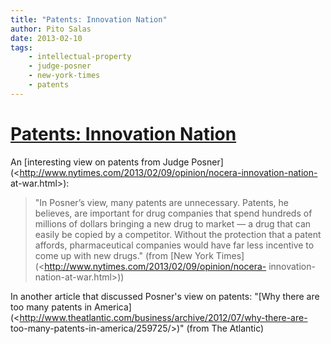 ```yaml
---
title: "Patents: Innovation Nation"
author: Pito Salas
date: 2013-02-10
tags:
    - intellectual-property
    - judge-posner
    - new-york-times
    - patents
---
```

# [Patents: Innovation Nation](None)




An [interesting view on patents from Judge
Posner](<http://www.nytimes.com/2013/02/09/opinion/nocera-innovation-nation-
at-war.html>):

> "In Posner’s view, many patents are unnecessary. Patents, he believes, are
> important for drug companies that spend hundreds of millions of dollars
> bringing a new drug to market — a drug that can easily be copied by a
> competitor. Without the protection that a patent affords, pharmaceutical
> companies would have far less incentive to come up with new drugs." (from
> [New York Times](<http://www.nytimes.com/2013/02/09/opinion/nocera-
> innovation-nation-at-war.html>))

In another article that discussed Posner's view on patents: "[Why there are
too many patents in
America](<http://www.theatlantic.com/business/archive/2012/07/why-there-are-
too-many-patents-in-america/259725/>)" (from The Atlantic)


